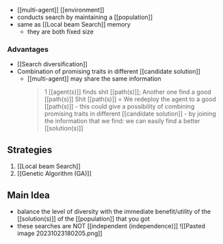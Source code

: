 - [[multi-agent]] [[environment]]
- conducts search by maintaining a [[population]]
- same as [[Local beam Search]] memory
	- they are both fixed size

### Advantages
- [[Search diversification]]
- Combination of promising traits in different [[candidate solution]]
	- [[multi-agent]] may share the same information
		> 1 [[agent(s)]] finds shit [[path(s)]]; Another one find a good [[path(s)]]
		> 		Shit [[path(s)]] = We redeploy the agent to a good [[path(s)]] - this could give a possibility of combining promising traits in different [[candidate solution]] - by joining the information that we find: we can easily find a better [[solution(s)]]

## Strategies
1. [[Local beam Search]]
2. [[Genetic Algorithm (GA)]]

## Main Idea
- balance the level of diversity with the immediate benefit/utility of the [[solution(s)]] of the [[population]] that you got
- these searches are NOT [[independent (independence)]]
![[Pasted image 20231023180205.png]]